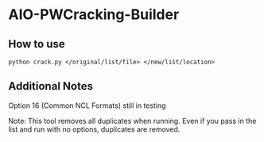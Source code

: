 # AIO-PWCracking-Builder

## How to use
```
python crack.py </original/list/file> </new/list/location>
```

## Additional Notes
Option 16 (Common NCL Formats) still in testing

Note: This tool removes all duplicates when running. Even if you pass in the list and run with no options, duplicates are removed. 
